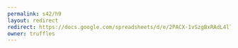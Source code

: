 ```yaml
---
permalink: s42/h9
layout: redirect
redirect: https://docs.google.com/spreadsheets/d/e/2PACX-1vSzgBxRAdL4lTXXczntSV1YSAS1Haqu_TTL4pB-o0cx-88iKy1LMcvfY9_MwdplXLynFslLsLvRdJpv/pubhtml
owner: truffles
---
```

